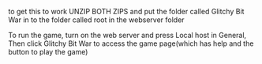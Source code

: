 to get this to work UNZIP BOTH ZIPS and put the folder called Glitchy Bit War in to the folder called root in the webserver folder 

To run the game, turn on the web server and press Local host in General, Then click Glitchy Bit War to access the game page(which has help and the button to play the game)
